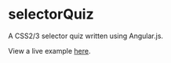 selectorQuiz
============

A CSS2/3 selector quiz written using Angular.js.

View a live example [here](http://collectivecognition.github.io/selectorQuiz).
